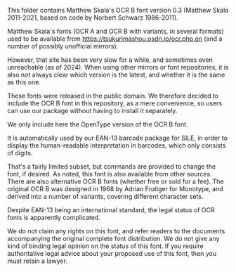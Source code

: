 This folder contains Matthew Skala's OCR B font version 0.3 (Matthew Skala 2011-2021, based on code by Norbert Schwarz 1986-2011).

Matthew Skala's fonts (OCR A and OCR B with variants, in several formats) used to be available from https://tsukurimashou.osdn.jp/ocr.php.en (and a number of possibly unofficial mirrors).

However, that site has been very slow for a while, and sometimes even unreachable (as of 2024).
When using other mirrors or font repositories, it is also not always clear which version is the latest, and whether it is the same as this one.

These fonts were released in the public domain.
We therefore decided to include the OCR B font in this repository, as a mere convenience, so users can use our package without having to install it separately.

We only include here the OpenType version of the OCR B font.

It is automatically used by our EAN-13 barcode package for SILE, in order to display the human-readable interpretation in barcodes, which only consists of digits.

That's a fairly limited subset, but commands are provided to change the font, if desired. As noted, this font is also available from other sources. There are also alternative OCR B fonts (whether free or sold for a fee). The original OCR B was designed in 1968 by Adrian Frutiger for Monotype, and derived into a number of variants, covering different character sets.

Despite EAN-13 being an international standard, the legal status of OCR fonts is apparently complicated.

We do not claim any rights on this font, and refer readers to the documents accompanying the original complete font distribution. We do not give any kind of binding legal opinion on the status of this font. If you require authoritative legal advice about your proposed use of this font, then you must retain a lawyer.
